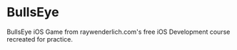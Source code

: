 # BullsEye

BullsEye iOS Game from raywenderlich.com's free iOS Development course recreated for practice.
